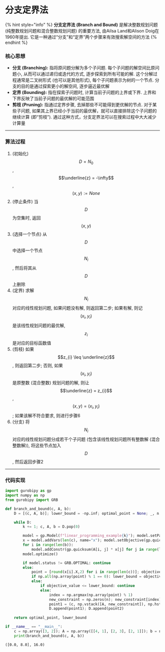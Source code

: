 # 分支定界法

{% hint style="info" %}
**分支定界法 (Branch and Bound)** 是解决整数规划问题 (纯整数规划问题和混合整数规划问题) 的重要方法, 由Ailsa Land和Alison Doig在1960年提出. 它是一种通过“分支”和“定界”两个步骤来有效搜索解空间的方法
{% endhint %}

### 核心思想

* **分支 (Branching):** 指将原问题分解为多个子问题. 每个子问题的解空间比原问题小, 从而可以通过递归或迭代的方式, 逐步探索到所有可能的解. 这个分解过程通常是二叉树形式 (也可以是其他形式), 每个子问题表示为树的一个节点. 分支的目的是通过探索更小的解空间, 逐步逼近最优解
* **定界 (Bounding):** 指在探索子问题时, 计算当前子问题的上界或下界. 上界和下界反映了当前子问题的最优解的可能范围
* **剪枝 (Pruning):** 指通过定界步骤, 去掉那些不可能得到更优解的节点. 对于某些子问题, 如果其上界已经小于当前的最优解，就可以直接排除这个子问题的继续计算 (即“剪枝”). 通过这种方式，分支定界法可以在搜索过程中大大减少计算量

***

### **算法过程**

1. (初始化) $$D = {N_{0}}$$, $$\underline{z} = -\infty$$, $$(x, y) := None$$
2. (停止条件) 当 $$D$$ 为空集时, 返回 $$(x,y)$$
3. (选择一个节点) 从 $$D$$ 中选择一个节点 $$N_{i}$$, 然后将其从 $$D$$ 上删除
4. (定界) 求解 $$N_{i}$$ 对应的线性规划问题, 如果问题没有解, 则返回第二步; 如果有解, 则记 $$(x_{i}, y_{i})$$ 是该线性规划问题的最优解, $$z_{i}$$ 是对应的目标函数值
5. (剪枝) 如果 $$z_{i} \leq \underline{z}$$, 则返回第二步; 否则, 如果 $$(x_{i}, y_{i})$$ 是原整数 (混合整数) 规划问题的解, 则让 $$\underline{z} = z_{i}$$, $$(x, y) = (x_{i}, y_{i})$$; 如果该解不符合要求, 则进行步骤6
6. (分支) 将 $$N_{i}$$ 对应的线性规划问题分成若干个子问题 (包含该线性规划问题所有整数解 (混合整数解)), 将这些节点加入 $$D$$, 然后返回步骤2

***

### 代码实现

```python
import gurobipy as gp
import numpy as np
from gurobipy import GRB

def branch_and_bound(c, A, b):
    D = [(c, A, b)]; lower_bound = -np.inf; optimal_point = None; _, n = A.shape; k = 0

    while D:
        k += 1; c, A, b = D.pop(0)

        model = gp.Model(f"linear_programming_example{k}"); model.setParam('OutputFlag', 0)
        x = model.addVars(len(c), name="x"); model.setObjective(gp.quicksum(c[i] * x[i] for i in range(len(c))), gp.GRB.MAXIMIZE)
        for i in range(len(b)):
            model.addConstr(gp.quicksum(A[i, j] * x[j] for j in range(len(c))) <= b[i], name=f"constraint_{i+1}")
        model.optimize()

        if model.status != GRB.OPTIMAL: continue
        else:
            point = [round(x[i].X,2) for i in range(len(c))]; objective_value = model.objVal
            if np.all(np.array(point) % 1 == 0): lower_bound = objective_value; optimal_point = point
            else:
                if objective_value <= lower_bound: continue
                else:
                    index = np.argmax(np.array(point) % 1)
                    new_constraint = np.zeros(n); new_constraint[index] = 1
                    point1 = (c, np.vstack([A, new_constraint]), np.hstack([b, np.floor(point[index])])); point2 = (c, np.vstack([A, -new_constraint]), np.hstack([b, -np.ceil(point[index])]))
                    D.append(point1); D.append(point2)
        
    return optimal_point, lower_bound

if __name__ == "__main__":
    c = np.array([3, 2]); A = np.array([[4, 1], [2, 3], [2, 1]]); b = np.array([10, 25, 20])
    print(branch_and_bound(c, A, b))
```

```
([0.0, 8.0], 16.0)
```
